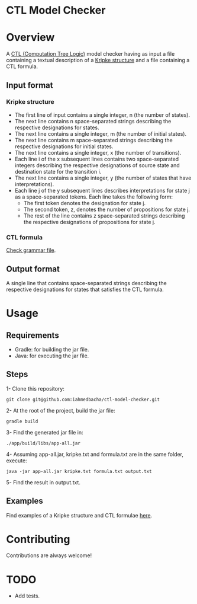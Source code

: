 # CTL Model Checker
# Overview
A [CTL (Computation Tree Logic)](https://en.wikipedia.org/wiki/Computation_tree_logic "CTL (Computation Tree Logic)") model checker having as input a file containing a textual description of a [Kripke structure](https://en.wikipedia.org/wiki/Kripke_structure_(model_checking) "Kripke Structure") and a file containing a CTL formula.
## Input format
### Kripke structure
- The first line of input contains a single integer, n (the number of states).
- The next line contains n space-separated strings describing the respective designations for states.
- The next line contains a single integer, m (the number of initial states).
- The next line contains m space-separated strings describing the respective designations for initial states.
- The next line contains a single integer, x (the number of transitions).
- Each line i of the x subsequent lines contains two space-separated integers describing the respective designations of source state and destination state for the transition i.
- The next line contains a single integer, y (the number of states that have interpretations).
- Each line j of the y subsequent lines describes interpretations for state j as a space-separated tokens. Each line takes the following form:
    - The first token denotes the designation for state j.
    - The second token, z, denotes the number of propositions for state j.
    - The rest of the line contains z space-separated strings describing the respective designations of propositions for state j.
### CTL formula
[Check grammar file](./app/src/main/antlr/CTL.g4).
## Output format
A single line that contains space-separated strings describing the respective designations for states that satisfies the CTL formula.
# Usage
## Requirements
- Gradle: for building the jar file.
- Java: for executing the jar file.
## Steps
1- Clone this repository:
```
git clone git@github.com:iahmedbacha/ctl-model-checker.git
```
2- At the root of the project, build the jar file:
```
gradle build
```
3- Find the generated jar file in:
```
./app/build/libs/app-all.jar
```
4- Assuming app-all.jar, kripke.txt and formula.txt are in the same folder, execute:
```
java -jar app-all.jar kripke.txt formula.txt output.txt
```
5- Find the result in output.txt.
## Examples
Find examples of a Kripke structure and CTL formulae [here](./app/src/test/resources). 
# Contributing
Contributions are always welcome!
# TODO
- Add tests.